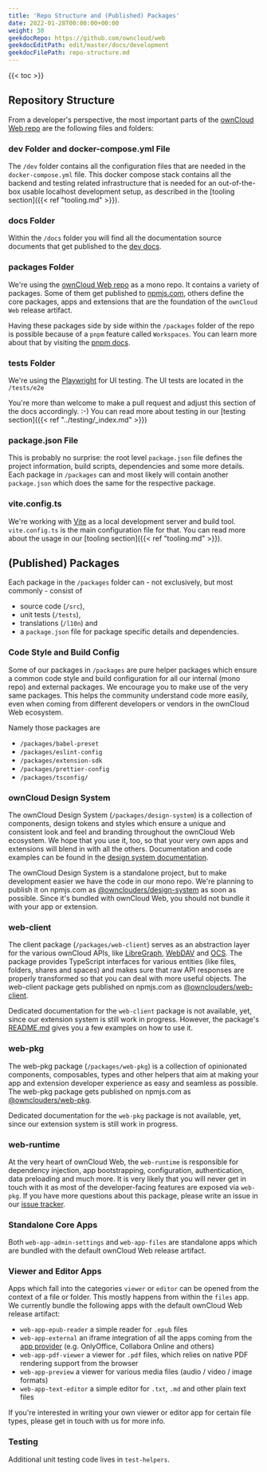 ```yaml
---
title: 'Repo Structure and (Published) Packages'
date: 2022-01-28T00:00:00+00:00
weight: 30
geekdocRepo: https://github.com/owncloud/web
geekdocEditPath: edit/master/docs/development
geekdocFilePath: repo-structure.md
---
```


{{< toc >}}

## Repository Structure

From a developer's perspective, the most important parts of the [ownCloud Web repo](https://github.com/owncloud/web) are the following files and folders:

### dev Folder and docker-compose.yml File

The `/dev` folder contains all the configuration files that are needed in the `docker-compose.yml` file. This docker compose stack
contains all the backend and testing related infrastructure that is needed for an out-of-the-box usable localhost development setup,
as described in the [tooling section]({{< ref "tooling.md" >}}).

### docs Folder

Within the `/docs` folder you will find all the documentation source documents that get published to the [dev docs](https://owncloud.dev/clients/web/).

### packages Folder

We're using the [ownCloud Web repo](https://github.com/owncloud/web) as a mono repo. It contains a variety of packages. Some of them get
published to [npmjs.com](https://npmjs.com), others define the core packages, apps and extensions that are the foundation of
the `ownCloud Web` release artifact.

Having these packages side by side within the `/packages` folder of the repo is possible because of a `pnpm` feature called `Workspaces`. You can learn more about that by visiting the [pnpm docs](https://pnpm.io/workspaces).

### tests Folder

We're using the [Playwright](https://playwright.dev) for UI testing. The UI tests are located in the `/tests/e2e`

You're more than welcome to make a pull request and adjust this section of the docs accordingly. :-)
You can read more about testing in our [testing section]({{< ref "../testing/_index.md" >}})

### package.json File

This is probably no surprise: the root level `package.json` file defines the project information, build scripts, dependencies and some more details.
Each package in `/packages` can and most likely will contain another `package.json` which does the same for the respective package.

### vite.config.ts

We're working with [Vite](https://vitejs.dev) as a local development server and build tool. `vite.config.ts` is the main configuration file for that.
You can read more about the usage in our [tooling section]({{< ref "tooling.md" >}}).

## (Published) Packages

Each package in the `/packages` folder can - not exclusively, but most commonly - consist of

- source code (`/src`),
- unit tests (`/tests`),
- translations (`/l10n`) and
- a `package.json` file for package specific details and dependencies.

### Code Style and Build Config

Some of our packages in `/packages` are pure helper packages which ensure a common code style and build configuration for all our
internal (mono repo) and external packages. We encourage you to make use of the very same packages. This helps the community
understand code more easily, even when coming from different developers or vendors in the ownCloud Web ecosystem.

Namely those packages are

- `/packages/babel-preset`
- `/packages/eslint-config`
- `/packages/extension-sdk`
- `/packages/prettier-config`
- `/packages/tsconfig/`

### ownCloud Design System

The ownCloud Design System (`/packages/design-system`) is a collection of components, design tokens and styles which ensure a
unique and consistent look and feel and branding throughout the ownCloud Web ecosystem. We hope that you use it, too, so that your
very own apps and extensions will blend in with all the others. Documentation and code examples can be found in
the [design system documentation](https://owncloud.design).

The ownCloud Design System is a standalone project, but to make development easier we have the code in our mono repo.
We're planning to publish it on npmjs.com as [@ownclouders/design-system](https://www.npmjs.com/package/@ownclouders/design-system)
as soon as possible. Since it's bundled with ownCloud Web, you should not bundle it with your app or extension.

### web-client

The client package (`/packages/web-client`) serves as an abstraction layer for the various ownCloud APIs, like
[LibreGraph](https://owncloud.dev/apis/http/graph/), [WebDAV](https://doc.owncloud.com/server/next/developer_manual/webdav_api/) and
[OCS](https://doc.owncloud.com/server/next/developer_manual/core/apis/ocs-capabilities.html). The package provides TypeScript
interfaces for various entities (like files, folders, shares and spaces) and makes sure that raw API responses are properly
transformed so that you can deal with more useful objects. The web-client package gets published
on npmjs.com as [@ownclouders/web-client](https://www.npmjs.com/package/@ownclouders/web-client).

Dedicated documentation for the `web-client` package is not available, yet, since our extension system is still work in progress. However, the package's [README.md](https://github.com/owncloud/web/blob/master/packages/web-client/README.md) gives you a few examples on how to use it.

### web-pkg

The web-pkg package (`/packages/web-pkg`) is a collection of opinionated components, composables, types and other helpers that aim
at making your app and extension developer experience as easy and seamless as possible. The web-pkg package gets published on
npmjs.com as [@ownclouders/web-pkg](https://www.npmjs.com/package/@ownclouders/web-pkg).

Dedicated documentation for the `web-pkg` package is not available, yet, since our extension system is still work in progress.

### web-runtime

At the very heart of ownCloud Web, the `web-runtime` is responsible for dependency injection, app bootstrapping, configuration,
authentication, data preloading and much more.
It is very likely that you will never get in touch with it as most of the developer-facing features are exposed via `web-pkg`. If you
have more questions about this package, please write an issue in our [issue tracker](https://github.com/owncloud/web/issues).

### Standalone Core Apps

Both `web-app-admin-settings` and `web-app-files` are standalone apps which are bundled with the default ownCloud Web release artifact.

### Viewer and Editor Apps

Apps which fall into the categories `viewer` or `editor` can be opened from the context of a file or folder. This mostly happens from
within the `files` app. We currently bundle the following apps with the default ownCloud Web release artifact:

- `web-app-epub-reader` a simple reader for `.epub` files
- `web-app-external` an iframe integration of all the apps coming from the [app provider](https://owncloud.dev/services/app-provider/)
  (e.g. OnlyOffice, Collabora Online and others)
- `web-app-pdf-viewer` a viewer for `.pdf` files, which relies on native PDF rendering support from the browser
- `web-app-preview` a viewer for various media files (audio / video / image formats)
- `web-app-text-editor` a simple editor for `.txt`, `.md` and other plain text files

If you're interested in writing your own viewer or editor app for certain file types, please get in touch with us for more info.

### Testing

Additional unit testing code lives in `test-helpers`.

